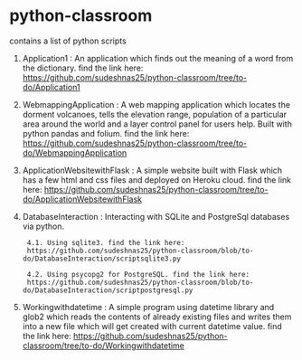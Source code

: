 # python-classroom
contains a list of python scripts
1. Application1 : An application which finds out the meaning of a word from the dictionary.
find the link here: https://github.com/sudeshnas25/python-classroom/tree/to-do/Application1 


2. WebmappingApplication : A web mapping application which locates the dorment volcanoes, tells the elevation range, population of a particular area around the world and a layer control panel for users help. Built with python pandas and folium.
find the link here: https://github.com/sudeshnas25/python-classroom/tree/to-do/WebmappingApplication 

3. ApplicationWebsitewithFlask : A simple website built with Flask which has a few html and css files and deployed on Heroku cloud.
find the link here: https://github.com/sudeshnas25/python-classroom/tree/to-do/ApplicationWebsitewithFlask 

4. DatabaseInteraction : Interacting with SQLite and PostgreSql databases via python. 
  
        4.1. Using sqlite3. find the link here: 
        https://github.com/sudeshnas25/python-classroom/blob/to-do/DatabaseInteraction/scriptsqlite3.py 
  
        4.2. Using psycopg2 for PostgreSQL. find the link here: 
        https://github.com/sudeshnas25/python-classroom/blob/to-do/DatabaseInteraction/scriptpostgresql.py

5. Workingwithdatetime : A simple program using datetime library and glob2 which reads the contents of already existing files and writes them into a new file which will get created with current datetime value. find the link here: https://github.com/sudeshnas25/python-classroom/tree/to-do/Workingwithdatetime 
